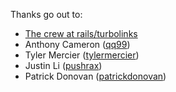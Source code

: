 Thanks go out to:

- [The crew at rails/turbolinks](https://github.com/rails/turbolinks)
- Anthony Cameron ([qq99](https://github.com/qq99))
- Tyler Mercier ([tylermercier](https://github.com/tylermercier))
- Justin Li ([pushrax](https://github.com/pushrax))
- Patrick Donovan ([patrickdonovan](https://github.com/patrickdonovan))
